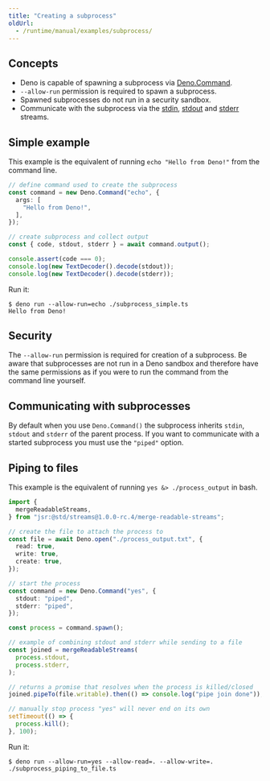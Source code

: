 ```yaml
---
title: "Creating a subprocess"
oldUrl:
  - /runtime/manual/examples/subprocess/
---
```


## Concepts

- Deno is capable of spawning a subprocess via
  [Deno.Command](https://docs.deno.com/api/deno/~/Deno.Command).
- `--allow-run` permission is required to spawn a subprocess.
- Spawned subprocesses do not run in a security sandbox.
- Communicate with the subprocess via the
  [stdin](https://docs.deno.com/api/deno/~/Deno.stdin),
  [stdout](https://docs.deno.com/api/deno/~/Deno.stdout) and
  [stderr](https://docs.deno.com/api/deno/~/Deno.stderr) streams.

## Simple example

This example is the equivalent of running `echo "Hello from Deno!"` from the
command line.

```ts title="subprocess_simple.ts"
// define command used to create the subprocess
const command = new Deno.Command("echo", {
  args: [
    "Hello from Deno!",
  ],
});

// create subprocess and collect output
const { code, stdout, stderr } = await command.output();

console.assert(code === 0);
console.log(new TextDecoder().decode(stdout));
console.log(new TextDecoder().decode(stderr));
```

Run it:

```shell
$ deno run --allow-run=echo ./subprocess_simple.ts
Hello from Deno!
```

## Security

The `--allow-run` permission is required for creation of a subprocess. Be aware
that subprocesses are not run in a Deno sandbox and therefore have the same
permissions as if you were to run the command from the command line yourself.

## Communicating with subprocesses

By default when you use `Deno.Command()` the subprocess inherits `stdin`,
`stdout` and `stderr` of the parent process. If you want to communicate with a
started subprocess you must use the `"piped"` option.

## Piping to files

This example is the equivalent of running `yes &> ./process_output` in bash.

```ts title="subprocess_piping_to_files.ts"
import {
  mergeReadableStreams,
} from "jsr:@std/streams@1.0.0-rc.4/merge-readable-streams";

// create the file to attach the process to
const file = await Deno.open("./process_output.txt", {
  read: true,
  write: true,
  create: true,
});

// start the process
const command = new Deno.Command("yes", {
  stdout: "piped",
  stderr: "piped",
});

const process = command.spawn();

// example of combining stdout and stderr while sending to a file
const joined = mergeReadableStreams(
  process.stdout,
  process.stderr,
);

// returns a promise that resolves when the process is killed/closed
joined.pipeTo(file.writable).then(() => console.log("pipe join done"));

// manually stop process "yes" will never end on its own
setTimeout(() => {
  process.kill();
}, 100);
```

Run it:

```shell
$ deno run --allow-run=yes --allow-read=. --allow-write=. ./subprocess_piping_to_file.ts
```
